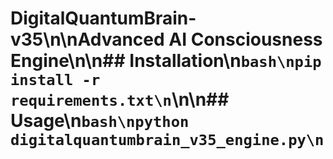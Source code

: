 # DigitalQuantumBrain-v35\n\nAdvanced AI Consciousness Engine\n\n## Installation\n```bash\npip install -r requirements.txt\n```\n\n## Usage\n```bash\npython digitalquantumbrain_v35_engine.py\n```